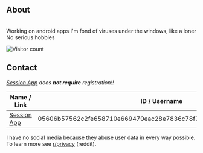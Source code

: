 ## About
<br>Working on android apps
I'm fond of viruses under the windows, like a loner
No serious hobbies

![Visitor count](https://shields-io-visitor-counter.herokuapp.com/badge?page=unkwnting.unkwnting)

## Contact
<i><a href="https://getsession.org/" target="_blank">Session App</a> does <b>not require</b> registration!!</i><br>
<table>
  <thead><tr><th>Name / Link</th><th>ID / Username</th><th>Response Time</th></tr></thead>
<tbody>
<tr>
  <td><a href="https://getsession.org/" target="_blank">Session App</a></td>
  <td>05606b57562c2fe658710e669470eac28e7836c78f7899032219a9fdc636d1ed70</td>
  <td>24h upto 7 days</td>
</tr>
</tbody>
</table>
<div>
  I have no social media because they abuse user data in every way possible.<br>
  To learn more see <a href="https://libreddit.de/r/privacy" target="_blank">r/privacy</a> (reddit).
</div>



